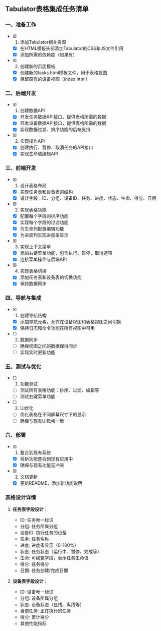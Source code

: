 ## Tabulator表格集成任务清单

### 一、准备工作
- [x] 1. 添加Tabulator相关资源
  - [x] 在HTML模板头部添加Tabulator的CSS和JS文件引用
  - [x] 添加所需的依赖库（如果有）

- [x] 2. 创建新的页面模板
  - [x] 创建新的tasks.html模板文件，用于表格视图
  - [x] 保留原有的设备视图（index.html）

### 二、后端开发
- [x] 1. 创建数据API
  - [x] 开发任务数据API接口，提供表格所需的数据
  - [x] 开发设备数据API接口，提供表格所需的数据
  - [x] 实现数据过滤、排序功能的后端支持

- [x] 2. 实现操作API
  - [x] 创建执行、暂停、取消任务的API接口
  - [x] 实现生命值编辑API

### 三、前端开发
- [x] 1. 设计表格布局
  - [x] 实现任务表和设备表的结构
  - [x] 设计字段：ID、分组、设备ID、任务、进度、状态、生命、得分、日期

- [x] 2. 实现表格功能
  - [x] 配置每个字段的排序功能
  - [x] 实现每个字段的过滤功能
  - [x] 为生命列配置编辑功能
  - [x] 为进度列实现进度条显示

- [x] 3. 实现上下文菜单
  - [x] 添加右键菜单功能，包含执行、暂停、取消选项
  - [x] 连接菜单操作与后端API

- [x] 4. 实现表格切换
  - [x] 添加任务表和设备表的切换功能
  - [x] 保持数据同步

### 四、导航与集成
- [x] 1. 创建导航结构
  - [x] 添加导航元素，允许在设备视图和表格视图之间切换
  - [x] 保持日志和命令功能在所有视图中可用

- [ ] 2. 数据同步
  - [ ] 确保视图之间的数据保持同步
  - [ ] 实现实时更新功能

### 五、测试与优化
- [ ] 1. 功能测试
  - [ ] 测试所有表格功能：排序、过滤、编辑等
  - [ ] 测试右键菜单功能

- [ ] 2. UI优化
  - [ ] 优化表格在不同屏幕尺寸下的显示
  - [ ] 确保与现有UI风格一致

### 六、部署
- [x] 1. 整合到现有系统
  - [x] 将新功能整合到现有应用中
  - [x] 确保与现有功能无冲突

- [x] 2. 文档更新
  - [x] 更新README，添加新功能说明

### 表格设计详情
1. **任务表字段设计**：
   - ID: 任务唯一标识
   - 分组: 任务所属分组
   - 设备ID: 执行任务的设备
   - 任务: 任务名称
   - 进度: 进度条显示（0-100%）
   - 状态: 任务状态（运行中、暂停、完成等）
   - 生命: 可编辑字段，表示任务生命值
   - 得分: 任务得分
   - 日期: 任务创建/完成日期

2. **设备表字段设计**：
   - ID: 设备唯一标识
   - 分组: 设备所属分组
   - 状态: 设备状态（在线、离线等）
   - 当前任务: 正在执行的任务
   - 得分: 累计得分
   - 其他性能指标 
